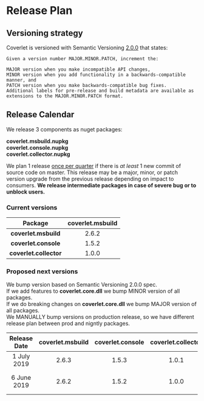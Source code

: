# Release Plan

## Versioning strategy

Coverlet is versioned with Semantic Versioning [2.0.0](https://semver.org/#semantic-versioning-200) that states:

```
Given a version number MAJOR.MINOR.PATCH, increment the:

MAJOR version when you make incompatible API changes,
MINOR version when you add functionality in a backwards-compatible manner, and
PATCH version when you make backwards-compatible bug fixes.
Additional labels for pre-release and build metadata are available as extensions to the MAJOR.MINOR.PATCH format.
```

## Release Calendar

We release 3 components as nuget packages:  

**coverlet.msbuild.nupkg**  
**coverlet.console.nupkg**  
**coverlet.collector.nupkg**  

We plan 1 release [once per quarter](https://en.wikipedia.org/wiki/Calendar_year) if there is *at least* 1 new commit of source code on master. This release may be a major, minor, or patch version upgrade from the previous release depending on impact to consumers. 
**We release intermediate packages in case of severe bug or to unblock users.**

### Current versions

| Package        | **coverlet.msbuild** |
| :-------------: |:-------------:|
|**coverlet.msbuild**      | 2.6.2  |  
|**coverlet.console**      | 1.5.2  |
|**coverlet.collector**      | 1.0.0 |  

### Proposed next versions  

We bump version based on Semantic Versioning 2.0.0 spec.  
If we add features to **coverlet.core.dll** we bump MINOR version of all packages.  
If we do breaking changes on **coverlet.core.dll** we bump MAJOR version of all packages.  
We MANUALLY bump versions on production release, so we have different release plan between prod and nigntly packages.

| Release Date        | **coverlet.msbuild**           | **coverlet.console**  | **coverlet.collector** | **commit hash**| **notes** |
| :-------------: |:-------------:|:-------------:|:-------------:|:-------------:|:-------------:|
| 1 July 2019      | 2.6.3 | 1.5.3 |   1.0.1 |  |  |
| 6 June 2019      | 2.6.2 | 1.5.2 |   1.0.0 | 3e7eac9df094c22335711a298d359890aed582e8 | first collector release |
